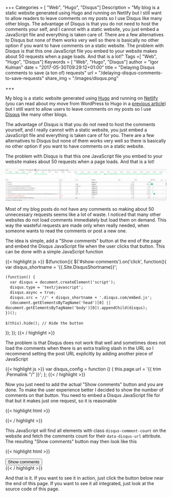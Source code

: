 +++
Categories = [ "Web", "Hugo", "Disqus"]
Description = "My blog is a static website generated using Hugo and running on Netlify but I still want to allow readers to leave comments on my posts so I use Disqus like many other blogs. The advantage of Disqus is that you do not need to host the comments your self, and I cannot with a static website, you just embed a JavaScript file and everything is taken care of. There are a few alternatives to Disqus but none of them works very well so there is basically no other option if you want to have comments on a static website. The problem with Disqus is that this one JavaScript file you embed to your website makes about 50 requests when a page loads. And that is a lot!"
Tags =[ "Web", "Hugo", "Disqus"]
Keywords = [ "Web", "Hugo", "Disqus"]
author = "Igor Kulman"
date = "2017-05-30T09:29:12+01:00"
title = "Delaying Disqus comments to save (a ton of) requests"
url = "/delaying-disqus-comments-to-save-requests"
share_img = "/images/disqus.png"

+++

My blog is a static website generated using [Hugo](https://gohugo.io/) and running on [Netlify](https://www.netlify.com/) (you can read about my move from WordPress to Hugo in a [previous article](/going-static-from-wordpress-to-hugo)) but I still want to allow users to leave comments on my posts so I use [Disqus](https://disqus.com/) like many other blogs. 

The advantage of Disqus is that you do not need to host the comments yourself, and I really cannot with a static website, you just embed a JavaScript file and everything is taken care of for you. There are a few alternatives to Disqus but none of them works very well so there is basically no other option if you want to have comments on a static website. 

The problem with Disqus is that this one JavaScript file you embed to your website makes about 50 requests when a page loads. And that is a lot!

![Disqus network requests](disqus.png)

<!--more-->

Most of my blog posts do not have any comments so making about 50 unnecessary requests seems like a lot of waste. I noticed that many other websites do not load comments immediately but load them on demand. This way the wasteful requests are made only when really needed, when someone wants to read the comments or post a new one. 

The idea is simple, add a "Show comments" button at the end of the page and embed the Disqus JavaScript file when the user clicks that button. This can be done with a simple JavaScript function

{{< highlight js >}}
$(function(){
  $('#show-comments').on('click', function(){
    var disqus_shortname = '{{.Site.DisqusShortname}}';

    (function() {
      var disqus = document.createElement('script'); 
      disqus.type = 'text/javascript'; 
      disqus.async = true;
      disqus.src = '//' + disqus_shortname + '.disqus.com/embed.js';
      (document.getElementsByTagName('head')[0] || document.getElementsByTagName('body')[0]).appendChild(disqus);
    })();

    $(this).hide(); // Hide the button
  });
});
{{< / highlight >}}

The problem is that Disqus does not work that well and sometimes does not load the comments when there is an extra trailing slash in the URL so I recommend setting the post URL explicitly by adding another piece of JavaScript

{{< highlight js >}}
var disqus_config = function () {
  this.page.url = '{{ trim .Permalink "/" }}';
};
{{< / highlight >}}

Now you just need to add the actual "Show comments" button and you are done. To make the user experience better I decided to show the number of comments on that button. You need to embed a Disqus JavaScript file for that but it makes just one request, so it is reasonable

{{< highlight html >}}
<script id="dsq-count-scr" src="//{{.Site.DisqusShortname}}.disqus.com/count.js" async></script>
{{< / highlight >}}

This JavaScript will find all elements with class `disqus-comment-count` on the website and fetch the comments count for their `data-disqus-url` attribute. The resulting "Show comments" button may then look like this

{{< highlight html >}}
<div class="disqus-comments">                  
  <button id="show-comments" class="btn btn-default" type="button">Show <span class="disqus-comment-count" data-disqus-url="{{ trim .Permalink "/" }}">comments</span></button>
  <div id="disqus_thread"></div>
</div>
{{< / highlight >}}

And that is it. If you want to see it in action, just click the button below near the end of this page. If you want to see it all integrated, just look at the source code of this page. 
